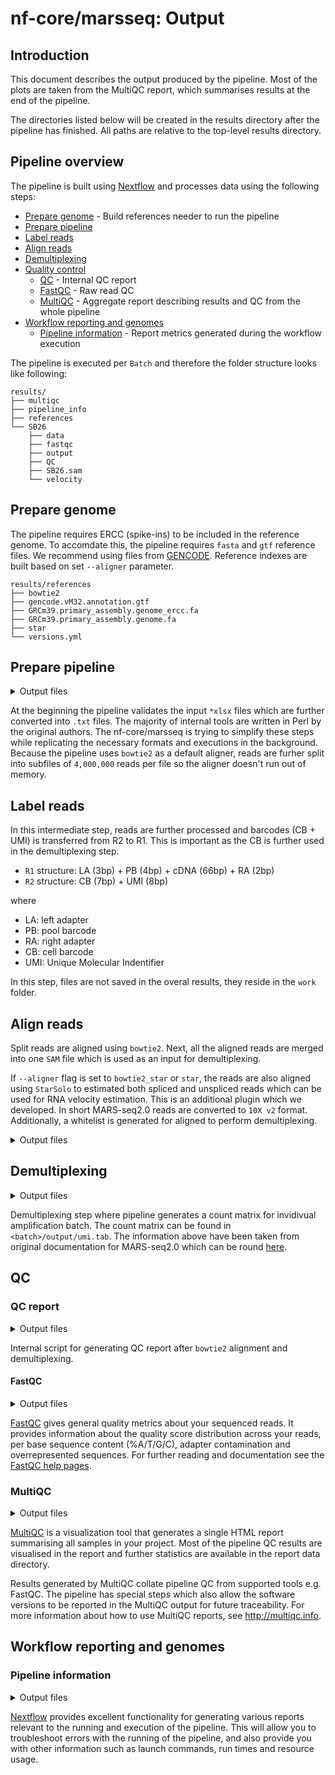 # nf-core/marsseq: Output

## Introduction

This document describes the output produced by the pipeline. Most of the plots are taken from the MultiQC report, which summarises results at the end of the pipeline.

The directories listed below will be created in the results directory after the pipeline has finished. All paths are relative to the top-level results directory.

## Pipeline overview

The pipeline is built using [Nextflow](https://www.nextflow.io/) and processes data using the following steps:

- [Prepare genome](#prepare-genome) - Build references needer to run the pipeline
- [Prepare pipeline](#prepare-pipeline)
- [Label reads](#label-reads)
- [Align reads](#align-preads)
- [Demultiplexing](#demultiplexing)
- [Quality control](#quality-control)
  - [QC](#qc) - Internal QC report
  - [FastQC](#fastqc) - Raw read QC
  - [MultiQC](#multiqc) - Aggregate report describing results and QC from the whole pipeline
- [Workflow reporting and genomes](#workflow-reporting-and-genomes)
  - [Pipeline information](#pipeline-information) - Report metrics generated during the workflow execution

The pipeline is executed per `Batch` and therefore the folder structure looks like following:

```console
results/
├── multiqc
├── pipeline_info
├── references
└── SB26
    ├── data
    ├── fastqc
    ├── output
    ├── QC
    ├── SB26.sam
    └── velocity
```

## Prepare genome

The pipeline requires ERCC (spike-ins) to be included in the reference genome. To
accomdate this, the pipeline requires `fasta` and `gtf` reference files. We recommend
using files from [GENCODE](https://www.gencodegenes.org). Reference indexes are built
based on set `--aligner` parameter.

```console
results/references
├── bowtie2
├── gencode.vM32.annotation.gtf
├── GRCm39.primary_assembly.genome_ercc.fa
├── GRCm39.primary_assembly.genome.fa
├── star
└── versions.yml
```

## Prepare pipeline

<details markdown="1">
<summary>Output files</summary>

- `data/`
  - `amp_batches.txt`: Amplification batches
  - `gene_intervals.txt`: Information about gene (chromosome, start, end, strand and symbol)
  - `seq_batches.txt`: Sequencing batches
  - `wells_cells.txt`: Well cells

</details>

At the beginning the pipeline validates the input `*xlsx` files which are further
converted into `.txt` files. The majority of internal tools are written in Perl
by the original authors. The nf-core/marsseq is trying to simplify these steps
while replicating the necessary formats and executions in the background. Because
the pipeline uses `bowtie2` as a default aligner, reads are furher split into
subfiles of `4,000,000` reads per file so the aligner doesn't run out of memory.

## Label reads

In this intermediate step, reads are further processed and barcodes (CB + UMI) is
transferred from R2 to R1. This is important as the CB is further used in the
demultiplexing step.

- `R1` structure: LA (3bp) + PB (4bp) + cDNA (66bp) + RA (2bp)
- `R2` structure: CB (7bp) + UMI (8bp)

where

- LA: left adapter
- PB: pool barcode
- RA: right adapter
- CB: cell barcode
- UMI: Unique Molecular Indentifier

In this step, files are not saved in the overal results, they reside in the `work`
folder.

## Align reads

Split reads are aligned using `bowtie2`. Next, all the aligned reads are merged
into one `SAM` file which is used as an input for demultiplexing.

If `--aligner` flag is set to `bowtie2_star` or `star`, the reads are also aligned
using `StarSolo` to estimated both spliced and unspliced reads which can be used
for RNA velocity estimation. This is an additional plugin which we developed.
In short MARS-seq2.0 reads are converted to `10X v2` format. Additionally, a
whitelist is generated for aligned to perform demultiplexing.

<details markdown="1">
<summary>Output files</summary>

- `<batch>`
  - `<batch>.sam`: Merged aligned reads into one SAM file with `bowtie2`
  - `velocity/`
    - `<batch>_{1,2}.trim.fastq.gz`: Trimmed pair-end converted `10X v2` reads
    - `<batch>.cutadapt.log`: Log file from running `cutadapt`
    - `<batch>.Log.final.out`: STAR alignment report containing the mapping results summary
    - `<batch>.Log.out` and `<batch>.Log.progress.out`: STAR log files containing detailed information about the run. Typically only useful for debugging purposes
    - `<batch>.Solo.out/*`: Output from StarSolo (Gene, GeneFull, SJ, Velocyto and Barcode.stats)
    - `whitelist.txt`: File containing cell barcodes (combination of pool and cell barcode)

</details>

## Demultiplexing

<details markdown="1">
<summary>Output files</summary>

- `<batch>`
  - `output/`
    - `_debug`: Debugging information
    - `offset.tab/`: A directory that contains tables with the number of IVT products per each(well,gene) pair of all the processed amplification batches where each row is a gene and each column is a well/cell. The filename of a table corresponds to it’s amplification batch (`[amplification batch ID].txt`)
    - `QC`: Intermediate QC stats later used to generate `QC_reports`
    - `singleton_offset.tab`: A directory that contains tables with the number of molecules with a single IVT products per each(well,gene) pair of all the processed amplification batches where each row is a gene and each column is a well/cell. The filename of a table corresponds to it’s amplification batch (`[amplification batch ID].txt)
    - `umi.tab`: A directory that contains the expression tables of all the processed amplification batches. Each table contains he number of detected molecules for each (well,gene) pair where each row is a gene and each column is a well/cell. The filename of a table corresponds to it’s amplification batch (`[amplification batch ID].txt`)
    - `amp_batches_stats.txt`:
    - `amp_batches_summary.txt`:

</details>

Demultiplexing step where pipeline generates a count matrix for invidivual
amplification batch. The count matrix can be found in `<batch>/output/umi.tab`.
The information above have been taken from original documentation for MARS-seq2.0
which can be round [here](https://tanaylab.github.io/old_resources/pages/672.html).

## QC

### QC report

<details markdown="1">
<summary>Output files</summary>

- `<batch>`
  - `output/`
    - `QC_reports`: For each sequencing batch a QC report is generated in `[sequencing batch ID].pdf`. Each contains a detailed QC reports for all the amplification batches associated with it.

</details>

Internal script for generating QC report after `bowtie2` alignment and demultiplexing.

#### FastQC

<details markdown="1">
<summary>Output files</summary>

- `fastqc/`
  - `*_fastqc.html`: FastQC report containing quality metrics.
  - `*_fastqc.zip`: Zip archive containing the FastQC report, tab-delimited data file and plot images.

</details>

[FastQC](http://www.bioinformatics.babraham.ac.uk/projects/fastqc/) gives general quality metrics about your sequenced reads. It provides information about the quality score distribution across your reads, per base sequence content (%A/T/G/C), adapter contamination and overrepresented sequences. For further reading and documentation see the [FastQC help pages](http://www.bioinformatics.babraham.ac.uk/projects/fastqc/Help/).

### MultiQC

<details markdown="1">
<summary>Output files</summary>

- `multiqc/`
  - `multiqc_report.html`: a standalone HTML file that can be viewed in your web browser.
  - `multiqc_data/`: directory containing parsed statistics from the different tools used in the pipeline.
  - `multiqc_plots/`: directory containing static images from the report in various formats.

</details>

[MultiQC](http://multiqc.info) is a visualization tool that generates a single HTML report summarising all samples in your project. Most of the pipeline QC results are visualised in the report and further statistics are available in the report data directory.

Results generated by MultiQC collate pipeline QC from supported tools e.g. FastQC. The pipeline has special steps which also allow the software versions to be reported in the MultiQC output for future traceability. For more information about how to use MultiQC reports, see <http://multiqc.info>.

## Workflow reporting and genomes

### Pipeline information

<details markdown="1">
<summary>Output files</summary>

- `pipeline_info/`
  - Reports generated by Nextflow: `execution_report.html`, `execution_timeline.html`, `execution_trace.txt` and `pipeline_dag.dot`/`pipeline_dag.svg`.
  - Reports generated by the pipeline: `pipeline_report.html`, `pipeline_report.txt` and `software_versions.yml`. The `pipeline_report*` files will only be present if the `--email` / `--email_on_fail` parameter's are used when running the pipeline.
  - Reformatted samplesheet files used as input to the pipeline: `samplesheet.valid.csv`.
  - Parameters used by the pipeline run: `params.json`.

</details>

[Nextflow](https://www.nextflow.io/docs/latest/tracing.html) provides excellent functionality for generating various reports relevant to the running and execution of the pipeline. This will allow you to troubleshoot errors with the running of the pipeline, and also provide you with other information such as launch commands, run times and resource usage.
